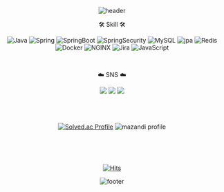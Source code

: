 <div align='center'>
	
![header](https://capsule-render.vercel.app/api?type=waving&color=gradient&fontColor=ffffff&height=260&section=header&text=Lee%20Min%20Jeong&fontSize=68&fontAlignY=38&desc=Back-end%20Engineer&descAlignY=60&descAlign=70)

<!-- color=gradient -->


<p> 🛠️ Skill 🛠️ </p>

![Java](https://img.shields.io/badge/Java-007396?style=flat-square&logo=Java&logoColor=white)
![Spring](https://img.shields.io/badge/Spring-6DB33F?style=flat-square&logo=Spring&logoColor=white)
![SpringBoot](https://img.shields.io/badge/SpringBoot-6DB33F?style=flat-square&logo=SpringBoot&logoColor=white)
![SpringSecurity](https://img.shields.io/badge/SpringSecurity-6DB33F?style=flat-square&logo=SpringSecurity&logoColor=white)
![MySQL](https://img.shields.io/badge/MySQL-4479A1?style=flat-square&logo=MySQL&logoColor=white)
![jpa](https://img.shields.io/badge/JPA-59666C?style=flat-square&logo=hibernate&logoColor=white)
![Redis](https://img.shields.io/badge/Redis-DC382D?style=flat-square&logo=Redis&logoColor=white)
<br>
![Docker](https://img.shields.io/badge/Docker-2496ED?style=flat-square&logo=Docker&logoColor=white)
![NGINX](https://img.shields.io/badge/NGINX-009639?style=flat-square&logo=NGINX&logoColor=white)
![Jira](https://img.shields.io/badge/Jira-0052CC?style=flat-square&logo=Jira&logoColor=white)
![JavaScript](https://img.shields.io/badge/JavaScript-F7DF1E?style=flat-square&logo=JavaScript&logoColor=white)
<br>

<br>
<div align=center>
	<p>☁️ SNS ☁️</p>
</div>
<div align=center>
	<a href="https://mjeong-log.tistory.com/" style=text-decoration:none >
		<img src="https://img.shields.io/badge/tistory-5881D8?style=flat-square&logo=tistory&logoColor=white" />
	</a>
	<a href="mailto:mjjr0424@naver.com" style=text-decoration:none >
		<img src="https://img.shields.io/badge/Mail-5881D8?style=flat-square&logo=Gmail&logoColor=white" />
	</a>
	<a href=" " style=text-decoration:none >
		<img src="https://img.shields.io/badge/Portfolio-5881D8?style=flat-square&logo=Micro.blog&logoColor=white" />
	</a>
	<br>
</div>
<br>
<br>
<br>

<!--
![Anurag's GitHub stats](https://github-readme-stats.vercel.app/api?username=samdong&show_icons=true&theme=transparent)
-->

[![Solved.ac Profile](http://mazassumnida.wtf/api/v2/generate_badge?boj=samdong)](https://solved.ac/samdong/)
![mazandi profile](http://mazandi.herokuapp.com/api?handle=samdong&theme=warm)

<br>
<br>
<br>

<div align='center'
  >

[![Hits](https://hits.seeyoufarm.com/api/count/incr/badge.svg?url=https%3A%2F%2Fgithub.com%2Fdana4056&count_bg=%233F76E1&title_bg=%23555555&icon=googlescholar.svg&icon_color=%23E7E7E7&title=hits&edge_flat=false)](https://hits.seeyoufarm.com)

</div>

![footer](https://capsule-render.vercel.app/api?type=waving&color=gradient&height=120&section=footer)

<!-- &animation=fadeIn&section=footer&text=🐳&fontAlign=70 -->

</div>
